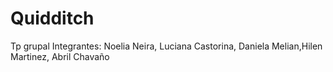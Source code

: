 # Quidditch
Tp grupal
Integrantes: Noelia Neira, Luciana Castorina, Daniela Melian,Hilen Martinez, Abril Chavaño
